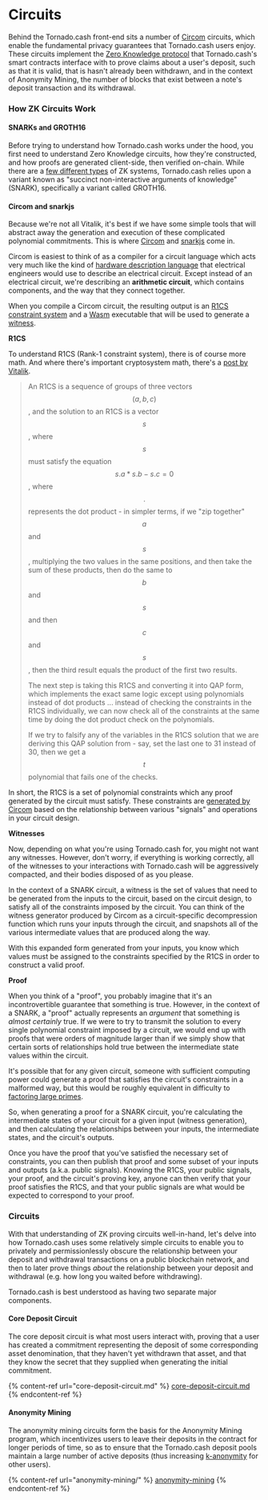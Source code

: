 # Circuits

Behind the Tornado.cash front-end sits a number of [Circom](https://docs.circom.io) circuits, which enable the fundamental privacy guarantees that Tornado.cash users enjoy. These circuits implement the [Zero Knowledge protocol](https://en.wikipedia.org/wiki/Zero-knowledge\_proof) that Tornado.cash's smart contracts interface with to prove claims about a user's deposit, such as that it is valid, that is hasn't already been withdrawn, and in the context of Anonymity Mining, the number of blocks that exist between a note's deposit transaction and its withdrawal.

### How ZK Circuits Work

#### SNARKs and GROTH16

Before trying to understand how Tornado.cash works under the hood, you first need to understand Zero Knowledge circuits, how they're constructed, and how proofs are generated client-side, then verified on-chain. While there are a [few different types](https://en.wikipedia.org/wiki/Zero-knowledge\_proof#Zero\_knowledge\_types) of ZK systems, Tornado.cash relies upon a variant known as "succinct non-interactive arguments of knowledge" (SNARK), specifically a variant called GROTH16.

#### Circom and snarkjs

Because we're not all Vitalik, it's best if we have some simple tools that will abstract away the generation and execution of these complicated polynomial commitments. This is where [Circom](https://docs.circom.io) and [snarkjs](https://github.com/iden3/snarkjs) come in.

Circom is easiest to think of as a compiler for a circuit language which acts very much like the kind of [hardware description language](https://en.wikipedia.org/wiki/Hardware\_description\_language) that electrical engineers would use to describe an electrical circuit. Except instead of an electrical circuit, we're describing an **arithmetic circuit**, which contains components, and the way that they connect together.

When you compile a Circom circuit, the resulting output is an [R1CS constraint system](https://docs.circom.io/1.-an-introduction/background#rank-1-constraint-system) and a [Wasm](https://en.wikipedia.org/wiki/WebAssembly) executable that will be used to generate a [witness](https://docs.circom.io/1.-an-introduction/background#witness).

**R1CS**

To understand R1CS (Rank-1 constraint system), there is of course more math. And where there's important cryptosystem math, there's a [post by Vitalik](https://medium.com/@VitalikButerin/quadratic-arithmetic-programs-from-zero-to-hero-f6d558cea649#5539).

> An R1CS is a sequence of groups of three vectors $$(a, b, c)$$, and the solution to an R1CS is a vector $$s$$, where $$s$$ must satisfy the equation $$s . a * s . b - s . c = 0$$, where $$.$$ represents the dot product - in simpler terms, if we "zip together" $$a$$ and $$s$$, multiplying the two values in the same positions, and then take the sum of these products, then do the same to $$b$$ and $$s$$ and then $$c$$ and $$s$$, then the third result equals the product of the first two results.
>
> The next step is taking this R1CS and converting it into QAP form, which implements the exact same logic except using polynomials instead of dot products ... instead of checking the constraints in the R1CS individually, we can now check all of the constraints at the same time by doing the dot product check on the polynomials.
>
> If we try to falsify any of the variables in the R1CS solution that we are deriving this QAP solution from - say, set the last one to 31 instead of 30, then we get a $$t$$ polynomial that fails one of the checks.

In short, the R1CS is a set of polynomial constraints which any proof generated by the circuit must satisfy. These constraints are [generated by Circom](https://docs.circom.io/2.-circom-fundamentals/constraints-generation) based on the relationship between various "signals" and operations in your circuit design.

**Witnesses**

Now, depending on what you're using Tornado.cash for, you might not want any witnesses. However, don't worry, if everything is working correctly, all of the witnesses to your interactions with Tornado.cash will be aggressively compacted, and their bodies disposed of as you please.

In the context of a SNARK circuit, a witness is the set of values that need to be generated from the inputs to the circuit, based on the circuit design, to satisfy all of the constraints imposed by the circuit. You can think of the witness generator produced by Circom as a circuit-specific decompression function which runs your inputs through the circuit, and snapshots all of the various intermediate values that are produced along the way.

With this expanded form generated from your inputs, you know which values must be assigned to the constraints specified by the R1CS in order to construct a valid proof.

**Proof**

When you think of a "proof", you probably imagine that it's an incontrovertible guarantee that something is true. However, in the context of a SNARK, a "proof" actually represents an _argument_ that something is _almost certainly_ true. If we were to try to transmit the solution to every single polynomial constraint imposed by a circuit, we would end up with proofs that were orders of magnitude larger than if we simply show that certain sorts of relationships hold true between the intermediate state values within the circuit.

It's possible that for any given circuit, someone with sufficient computing power could generate a proof that satisfies the circuit's constraints in a malformed way, but this would be roughly equivalent in difficulty to [factoring large primes](https://en.wikipedia.org/wiki/RSA\_Factoring\_Challenge).

So, when generating a proof for a SNARK circuit, you're calculating the intermediate states of your circuit for a given input (witness generation), and then calculating the relationships between your inputs, the intermediate states, and the circuit's outputs.

Once you have the proof that you've satisfied the necessary set of constraints, you can then publish that proof and some subset of your inputs and outputs (a.k.a. public signals). Knowing the R1CS, your public signals, your proof, and the circuit's proving key, anyone can then verify that your proof satisfies the R1CS, and that your public signals are what would be expected to correspond to your proof.

### Circuits

With that understanding of ZK proving circuits well-in-hand, let's delve into how Tornado.cash uses some relatively simple circuits to enable you to privately and permissionlessly obscure the relationship between your deposit and withdrawal transactions on a public blockchain network, and then to later prove things _about_ the relationship between your deposit and withdrawal (e.g. how long you waited before withdrawing).

Tornado.cash is best understood as having two separate major components.

#### Core Deposit Circuit

The core deposit circuit is what most users interact with, proving that a user has created a commitment representing the deposit of some corresponding asset denomination, that they haven't yet withdrawn that asset, and that they know the secret that they supplied when generating the initial commitment.

{% content-ref url="core-deposit-circuit.md" %}
[core-deposit-circuit.md](core-deposit-circuit.md)
{% endcontent-ref %}

#### Anonymity Mining

The anonymity mining circuits form the basis for the Anonymity Mining program, which incentivizes users to leave their deposits in the contract for longer periods of time, so as to ensure that the Tornado.cash deposit pools maintain a large number of active deposits (thus increasing [k-anonymity](https://en.wikipedia.org/wiki/K-anonymity) for other users).

{% content-ref url="anonymity-mining/" %}
[anonymity-mining](anonymity-mining/)
{% endcontent-ref %}
